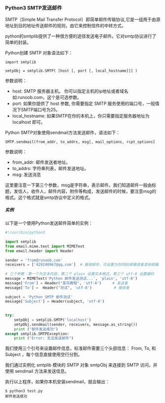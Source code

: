 ### Python3 SMTP发送邮件
SMTP（Simple Mail Transfer Protocol）即简单邮件传输协议,它是一组用于由源地址到目的地址传送邮件的规则，由它来控制信件的中转方式。

python的smtplib提供了一种很方便的途径发送电子邮件。它对smtp协议进行了简单的封装。

Python创建 SMTP 对象语法如下：
```
import smtplib

smtpObj = smtplib.SMTP( [host [, port [, local_hostname]]] )
```
参数说明：

- host: SMTP 服务器主机。 你可以指定主机的ip地址或者域名如:runoob.com，这个是可选参数。
- port: 如果你提供了 host 参数, 你需要指定 SMTP 服务使用的端口号，一般情况下SMTP端口号为25。
- local_hostname: 如果SMTP在你的本机上，你只需要指定服务器地址为 localhost 即可。

Python SMTP对象使用sendmail方法发送邮件，语法如下：
```
SMTP.sendmail(from_addr, to_addrs, msg[, mail_options, rcpt_options]
```
参数说明：

- from_addr: 邮件发送者地址。
- to_addrs: 字符串列表，邮件发送地址。
- msg: 发送消息

这里要注意一下第三个参数，msg是字符串，表示邮件。我们知道邮件一般由标题，发信人，收件人，邮件内容，附件等构成，发送邮件的时候，要注意msg的格式。这个格式就是smtp协议中定义的格式。

##### 实例
以下是一个使用Python发送邮件简单的实例：
```python
#!/usr/bin/python3
 
import smtplib
from email.mime.text import MIMEText
from email.header import Header
 
sender = 'from@runoob.com'
receivers = ['429240967@qq.com']  # 接收邮件，可设置为你的QQ邮箱或者其他邮箱
 
# 三个参数：第一个为文本内容，第二个 plain 设置文本格式，第三个 utf-8 设置编码
message = MIMEText('Python 邮件发送测试...', 'plain', 'utf-8')
message['From'] = Header("菜鸟教程", 'utf-8')     # 发送者
message['To'] =  Header("测试", 'utf-8')          # 接收者
 
subject = 'Python SMTP 邮件测试'
message['Subject'] = Header(subject, 'utf-8')
 
 
try:
    smtpObj = smtplib.SMTP('localhost')
    smtpObj.sendmail(sender, receivers, message.as_string())
    print ("邮件发送成功")
except smtplib.SMTPException:
    print ("Error: 无法发送邮件")
```
我们使用三个引号来设置邮件信息，标准邮件需要三个头部信息： From, To, 和 Subject ，每个信息直接使用空行分割。

我们通过实例化 smtplib 模块的 SMTP 对象 smtpObj 来连接到 SMTP 访问，并使用 sendmail 方法来发送信息。

执行以上程序，如果你本机安装sendmail，就会输出：
```
$ python3 test.py 
邮件发送成功
```

